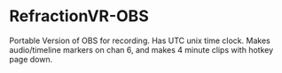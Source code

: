 # RefractionVR-OBS
Portable Version of OBS for recording. Has UTC unix time clock. Makes audio/timeline markers on chan 6, and makes 4 minute clips with hotkey page down. 
